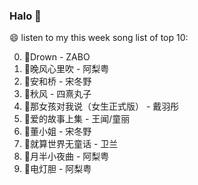 

### Halo 👋

😄 listen to my this week song list of top 10:

0. 🌈Drown - ZABO
1. 🌈晚风心里吹 - 阿梨粤
2. 🌈安和桥 - 宋冬野
3. 🌈秋风 - 四熹丸子
4. 🌈那女孩对我说（女生正式版） - 戴羽彤
5. 🌈爱的故事上集 - 王闻/童丽
6. 🌈董小姐 - 宋冬野
7. 🌈就算世界无童话 - 卫兰
8. 🌈月半小夜曲 - 阿梨粤
9. 🌈电灯胆 - 阿梨粤


